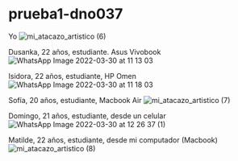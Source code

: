 # prueba1-dno037

Yo
![mi_atacazo_artistico (6)](https://user-images.githubusercontent.com/101232753/160861033-acf58626-badf-4712-ad04-ee652e818dcb.jpg)

Dusanka, 22 años, estudiante. Asus Vivobook
![WhatsApp Image 2022-03-30 at 11 13 03](https://user-images.githubusercontent.com/101232753/160860212-f9cb76ca-2450-4eeb-801b-72b957e9ced5.jpeg)

Isidora, 22 años, estudiante, HP Omen 
![WhatsApp Image 2022-03-30 at 11 18 03](https://user-images.githubusercontent.com/101232753/160860333-35e5c120-f220-4fd1-aa63-385533c4ae7e.jpeg)

Sofía, 20 años, estudiante, Macbook Air
![mi_atacazo_artistico (7)](https://user-images.githubusercontent.com/101232753/160872061-2c9791f7-5151-45d7-a6af-28047f5c4136.jpg)

Domingo, 21 años, estudiante, desde un celular
![WhatsApp Image 2022-03-30 at 12 26 37 (1)](https://user-images.githubusercontent.com/101232753/160872637-59cac1de-2679-49c5-b07b-73de5d9e5750.jpeg)

Matilde, 22 años, estudiante, desde mi computador (Macbook)
![mi_atacazo_artistico (8)](https://user-images.githubusercontent.com/101232753/160875222-7daa2bd4-62d9-4e94-a24a-aaa3480bcc0e.jpg)
